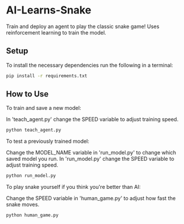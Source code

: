 # AI-Learns-Snake

Train and deploy an agent to play the classic snake game!
Uses reinforcement learning to train the model.

## Setup
To install the necessary dependencies run the following in a terminal:
```bash
pip install -r requirements.txt
```

## How to Use
To train and save a new model:

In 'teach_agent.py' change the SPEED variable to adjust training speed.
```bash
python teach_agent.py
```

To test a previously trained model:

Change the MODEL_NAME variable in 'run_model.py' to change which saved model you run.
In 'run_model.py' change the SPEED variable to adjust training speed.
```bash
python run_model.py
```

To play snake yourself if you think you're better than AI:

Change the SPEED variable in 'human_game.py' to adjust how fast the snake moves.
```bash
python human_game.py
```